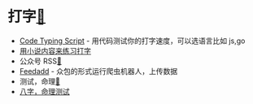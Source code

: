 # 打字[🔗](https://www.owenyoung.com/tools/#da-zi)

- [Code Typing Script](https://codingspeedtest.com/) - 用代码测试你的打字速度，可以选语言比如 js,go
- [用小说内容来练习打字](https://www.typelit.io/)
- 公众号 RSS[🔗](https://www.owenyoung.com/tools/#gong-zhong-hao-rss)
- [Feedadd](https://feeddd.org/) - 众包的形式运行爬虫机器人，上传数据
- 测试，命理[🔗](https://www.owenyoung.com/tools/#ce-shi-ming-li)
- [八字，命理测试](http://www.freehoro.net/FreeHoro/index.php)
